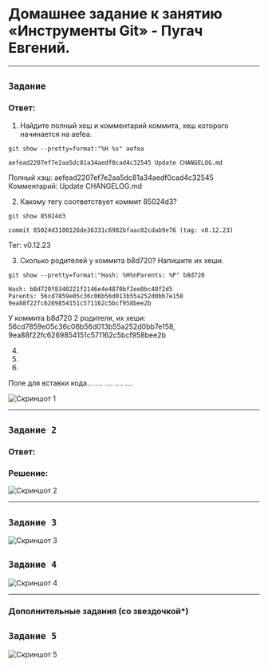 # Домашнее задание к занятию «Инструменты Git» - Пугач Евгений.


---

## `Задание`

### Ответ:


1. Найдите полный хеш и комментарий коммита, хеш которого начинается на aefea.

`git show --pretty=format:"%H %s" aefea`

`aefead2207ef7e2aa5dc81a34aedf0cad4c32545 Update CHANGELOG.md`

Полный хэш: aefead2207ef7e2aa5dc81a34aedf0cad4c32545  
Комментарий: Update CHANGELOG.md

2. Какому тегу соответствует коммит 85024d3?

`git show 85024d3`

`commit 85024d3100126de36331c6982bfaac02cdab9e76 (tag: v0.12.23)`

Тег: v0.12.23

3. Сколько родителей у коммита b8d720? Напишите их хеши.

`git show --pretty=format:"Hash: %H%nParents: %P" b8d720`

```
Hash: b8d720f8340221f2146e4e4870bf2ee0bc48f2d5    
Parents: 56cd7859e05c36c06b56d013b55a252d0bb7e158 9ea88f22fc6269854151c571162c5bcf958bee2b
```

У коммита b8d720 2 родителя, их хеши:  
56cd7859e05c36c06b56d013b55a252d0bb7e158, 9ea88f22fc6269854151c571162c5bcf958bee2b

4. 
5. 
6. 

Поле для вставки кода...
....
....
....
....


![Скриншот 1]()


---

## `Задание 2`

### Ответ:

### Решение:

![Скриншот 2]()


---

## `Задание 3`

![Скриншот 3]()

## `Задание 4`

![Скриншот 4]()

---
### Дополнительные задания (со звездочкой*)


## `Задание 5`

![Скриншот 5]()



